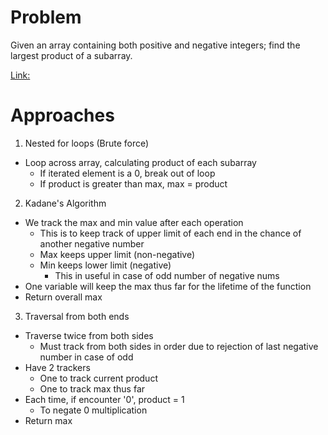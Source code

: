 # Problem

Given an array containing both positive and negative integers; find the largest product of a subarray.

[Link:](https://www.geeksforgeeks.org/maximum-product-subarray/)

# Approaches

1. Nested for loops (Brute force)
- Loop across array, calculating product of each subarray
  - If iterated element is a 0, break out of loop
  - If product is greater than max, max = product

2. Kadane's Algorithm
  - We track the max and min value after each operation
    - This is to keep track of upper limit of each end in the chance of another negative number
    - Max keeps upper limit (non-negative)
    - Min keeps lower limit (negative) 
      - This in useful in case of odd number of negative nums
  - One variable will keep the max thus far for the lifetime of the function
  - Return overall max

3. Traversal from both ends
  - Traverse twice from both sides
    - Must track from both sides in order due to rejection of last negative number in case of odd
  - Have 2 trackers
    - One to track current product
    - One to track max thus far
  - Each time, if encounter '0', product = 1
    - To negate 0 multiplication
  - Return max
